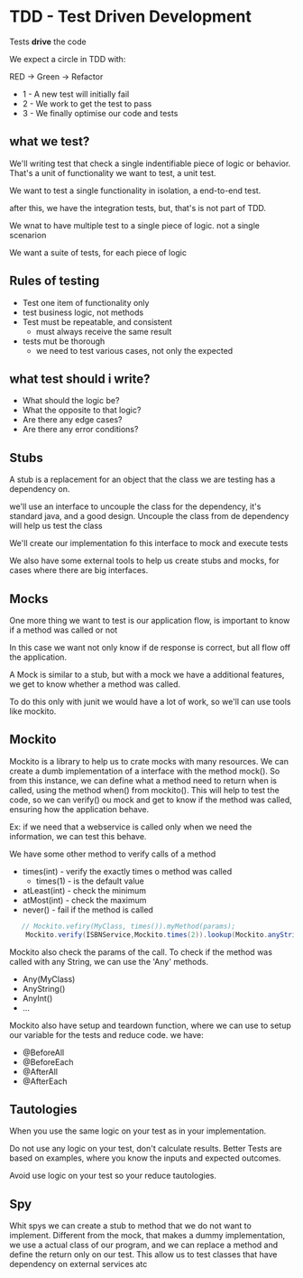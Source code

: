 # TDD - Test Driven Development

Tests __drive__ the code

We expect a circle in TDD with:

RED -> Green -> Refactor

- 1 - A new test will initially fail
- 2 - We work to get the test to pass
- 3 - We finally optimise our code and tests

## what we test?

We'll writing test that check a single indentifiable piece
of logic or behavior.
That's a unit of functionality we want to test, a unit test.

We want to test a single functionality in isolation, a end-to-end test.

after this, we have the integration tests, but, that's is not part of TDD.

We wnat to have multiple test to a single piece of logic. not a single scenarion

We want a suite of tests, for each piece of logic

## Rules of testing

- Test one item of functionality only
- test business logic, not methods
- Test must be repeatable, and consistent
  - must always receive the same result
- tests mut be thorough
  - we need to test various cases, not only the expected

## what test should i write?

- What should the logic be?
- What the opposite to that logic?
- Are there any edge cases?
- Are there any error conditions?

## Stubs

A stub is a replacement for an object that the class we are testing has a dependency on.

we'll use an interface to  uncouple the class for the dependency, it's standard java, and a good design.
Uncouple the class from de dependency will help us test the class

We'll create our implementation fo this interface to mock and execute tests

We also have some external tools to help us create stubs and mocks, for cases where there are big interfaces.

## Mocks

One more thing we want to test is our application flow, is important to know if a method was called or not

In this case we want not only know if de response is correct, but all flow off the application.

A Mock is similar to a stub, but with a mock we have a additional features, we get to know whether  a method was called.

To do this only with junit we would have a lot of work, so we'll can use tools like mockito.

## Mockito

Mockito is a library to help us to crate mocks with many resources.
We can create a dumb implementation of a interface with the method mock().
So from this instance, we can  define what a method need to return when is called, using the method when() from mockito().
This will help to test the code, so we can verify() ou mock and get to know if the method was called, ensuring how the application behave.

Ex: if we need that a webservice is called only when we need the information, we can test this behave.

We have some other method to verify calls of a method

- times(int) - verify the exactly times o method was called
  - times(1) - is the default value
- atLeast(int) - check the minimum
- atMost(int) - check the maximum
- never() - fail if the method is called

```Java
   // Mockito.vefiry(MyClass, times()).myMethod(params);
    Mockito.verify(ISBNService,Mockito.times(2)).lookup(Mockito.anyString());
```

Mockito also check the params of the call. To check if the method was called with any String, we can use the 'Any' methods.

- Any(MyClass)
- AnyString()
- AnyInt()
- ...

Mockito also have setup and teardown function, where we can use to setup our variable for the tests and reduce code.
we have:

- @BeforeAll
- @BeforeEach
- @AfterAll
- @AfterEach

## Tautologies

When you use the same logic on your test as in your implementation.

Do not use any logic on your test, don't calculate results. Better Tests are based on examples, where you know the inputs and expected outcomes.

Avoid use logic on your test so your reduce tautologies.

## Spy

Whit spys we can create a stub to method that we do not want to implement.
Different from the mock, that makes a dummy implementation, we use a actual class of our program, and we can replace a method and define the return only on our test.
This allow us to test classes that have dependency on external services atc
